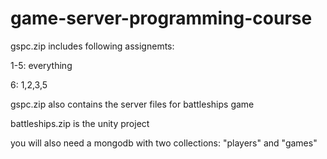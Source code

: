 # game-server-programming-course

gspc.zip includes following assignemts:

1-5: everything

6: 1,2,3,5
              
gspc.zip also contains the server files for battleships game
  
battleships.zip is the unity project

you will also need a mongodb with two collections: "players" and "games"
